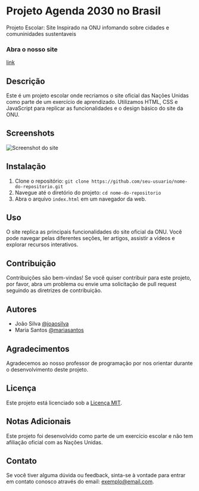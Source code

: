 # Projeto Agenda 2030 no Brasil

Projeto Escolar: Site Inspirado na ONU infomando sobre cidades e comuninidades sustentaveis
### Abra o nosso site
[link](https://site-onu.vercel.app/)
## Descrição

Este é um projeto escolar onde recriamos o site oficial das Nações Unidas como parte de um exercício de aprendizado. Utilizamos HTML, CSS e JavaScript para replicar as funcionalidades e o design básico do site da ONU.

## Screenshots

![Screenshot do site](./screenshots/screenshot.png)

## Instalação

1. Clone o repositório: `git clone https://github.com/seu-usuario/nome-do-repositorio.git`
2. Navegue até o diretório do projeto: `cd nome-do-repositorio`
3. Abra o arquivo `index.html` em um navegador da web.

## Uso

O site replica as principais funcionalidades do site oficial da ONU. Você pode navegar pelas diferentes seções, ler artigos, assistir a vídeos e explorar recursos interativos.

## Contribuição

Contribuições são bem-vindas! Se você quiser contribuir para este projeto, por favor, abra um problema ou envie uma solicitação de pull request seguindo as diretrizes de contribuição.

## Autores

- João Silva [@joaosilva](https://github.com/joaosilva)
- Maria Santos [@mariasantos](https://github.com/mariasantos)

## Agradecimentos

Agradecemos ao nosso professor de programação por nos orientar durante o desenvolvimento deste projeto.

## Licença

Este projeto está licenciado sob a [Licença MIT](LICENSE).

## Notas Adicionais

Este projeto foi desenvolvido como parte de um exercício escolar e não tem afiliação oficial com as Nações Unidas.

## Contato

Se você tiver alguma dúvida ou feedback, sinta-se à vontade para entrar em contato conosco através do email: exemplo@email.com.
